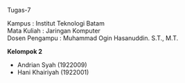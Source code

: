 Tugas-7

Kampus        : Institut Teknologi Batam <br>
Mata Kuliah    : Jaringan Komputer<br>
Dosen Pengampu : Muhammad Ogin Hasanuddin. S.T., M.T.

 
 
 <b>Kelompok 2</b>
- Andrian Syah (1922009)
- Hani Khairiyah (1922001)
